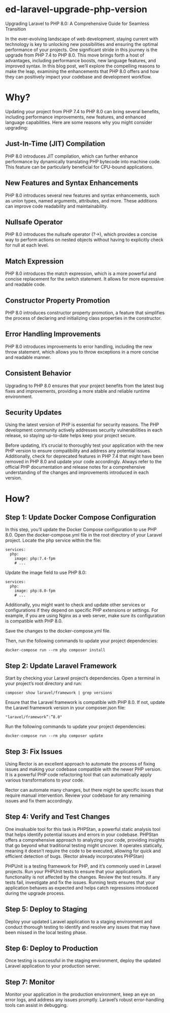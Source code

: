 # ed-laravel-upgrade-php-version
Upgrading Laravel to PHP 8.0: A Comprehensive Guide for Seamless Transition

In the ever-evolving landscape of web development, staying current with technology is key to unlocking new possibilities and ensuring the optimal performance of your projects. One significant stride in this journey is the upgrade from PHP 7.4 to PHP 8.0. This move brings forth a host of advantages, including performance boosts, new language features, and improved syntax. In this blog post, we’ll explore the compelling reasons to make the leap, examining the enhancements that PHP 8.0 offers and how they can positively impact your codebase and development workflow.

# Why?

Updating your project from PHP 7.4 to PHP 8.0 can bring several benefits, including performance improvements, new features, and enhanced language capabilities. Here are some reasons why you might consider upgrading:

## Just-In-Time (JIT) Compilation
PHP 8.0 introduces JIT compilation, which can further enhance performance by dynamically translating PHP bytecode into machine code. This feature can be particularly beneficial for CPU-bound applications.

## New Features and Syntax Enhancements
PHP 8.0 introduces several new features and syntax enhancements, such as union types, named arguments, attributes, and more. These additions can improve code readability and maintainability.

## Nullsafe Operator
PHP 8.0 introduces the nullsafe operator (?->), which provides a concise way to perform actions on nested objects without having to explicitly check for null at each level.

## Match Expression
PHP 8.0 introduces the match expression, which is a more powerful and concise replacement for the switch statement. It allows for more expressive and readable code.

## Constructor Property Promotion
PHP 8.0 introduces constructor property promotion, a feature that simplifies the process of declaring and initializing class properties in the constructor.

## Error Handling Improvements
PHP 8.0 introduces improvements to error handling, including the new throw statement, which allows you to throw exceptions in a more concise and readable manner.

## Consistent Behavior
Upgrading to PHP 8.0 ensures that your project benefits from the latest bug fixes and improvements, providing a more stable and reliable runtime environment.

## Security Updates
Using the latest version of PHP is essential for security reasons. The PHP development community actively addresses security vulnerabilities in each release, so staying up-to-date helps keep your project secure.

Before updating, it’s crucial to thoroughly test your application with the new PHP version to ensure compatibility and address any potential issues. Additionally, check for deprecated features in PHP 7.4 that might have been removed in PHP 8.0 and update your code accordingly. Always refer to the official PHP documentation and release notes for a comprehensive understanding of the changes and improvements introduced in each version.

# How?

## Step 1: Update Docker Compose Configuration

In this step, you’ll update the Docker Compose configuration to use PHP 8.0. Open the docker-compose.yml file in the root directory of your Laravel project. Locate the php service within the file:

```
services:
  php:
    image: php:7.4-fpm
    # ...
```

Update the image field to use PHP 8.0:

```
services:
  php:
    image: php:8.0-fpm
    # ...
```

Additionally, you might want to check and update other services or configurations if they depend on specific PHP extensions or settings. For example, if you are using Nginx as a web server, make sure its configuration is compatible with PHP 8.0.

Save the changes to the docker-compose.yml file.

Then, run the following commands to update your project dependencies:

```
docker-compose run --rm php composer install
```

## Step 2: Update Laravel Framework

Start by checking your Laravel project’s dependencies. Open a terminal in your project’s root directory and run:

```
composer show laravel/framework | grep versions
```

Ensure that the Laravel framework is compatible with PHP 8.0. If not, update the Laravel framework version in your composer.json file:

```
"laravel/framework”:”8.0"
```

Run the following commands to update your project dependencies:

```
docker-compose run --rm php composer update
```

## Step 3: Fix Issues

Using Rector is an excellent approach to automate the process of fixing issues and making your codebase compatible with the newer PHP version. It is a powerful PHP code refactoring tool that can automatically apply various transformations to your code.

Rector can automate many changes, but there might be specific issues that require manual intervention. Review your codebase for any remaining issues and fix them accordingly.

## Step 4: Verify and Test Changes

One invaluable tool for this task is PHPStan, a powerful static analysis tool that helps identify potential issues and errors in your codebase. PHPStan offers a comprehensive approach to analyzing your code, providing insights that go beyond what traditional testing might uncover. It operates statically, meaning it doesn’t require the code to be executed, allowing for quick and efficient detection of bugs. (Rector already incorporates PHPStan)

PHPUnit is a testing framework for PHP, and it’s commonly used in Laravel projects. Run your PHPUnit tests to ensure that your application’s functionality is not affected by the changes. Review the test results. If any tests fail, investigate and fix the issues. Running tests ensures that your application behaves as expected and helps catch regressions introduced during the upgrade process.

## Step 5: Deploy to Staging

Deploy your updated Laravel application to a staging environment and conduct thorough testing to identify and resolve any issues that may have been missed in the local testing phase.

## Step 6: Deploy to Production

Once testing is successful in the staging environment, deploy the updated Laravel application to your production server.

## Step 7: Monitor

Monitor your application in the production environment, keep an eye on error logs, and address any issues promptly. Laravel’s robust error-handling tools can assist in debugging.

